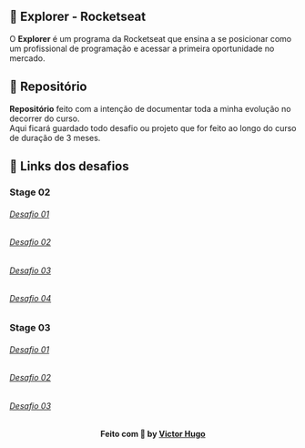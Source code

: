 ## 🔖 Explorer - Rocketseat

O <strong>Explorer</strong> é um programa da Rocketseat que ensina a se posicionar como um profissional de programação e acessar a primeira oportunidade no mercado.

## 🔗 Repositório

<strong>Repositório</strong> feito com a intenção de documentar toda a minha evolução no decorrer do curso. <br>
Aqui ficará guardado todo desafio ou projeto que for feito ao longo do curso de duração de 3 meses.

## 🔗 Links dos desafios

### Stage 02

<h6><a href="https://github.com/VictorHugoLessa/Explorer/tree/main/Stage02/Desafio01">Desafio 01</a></h6>
<h6><a href="https://github.com/VictorHugoLessa/Explorer/tree/main/Stage02/Desafio02">Desafio 02</a></h6>
<h6><a href="https://github.com/VictorHugoLessa/Explorer/tree/main/Stage02/Desafio03">Desafio 03</a></h6>
<h6><a href="https://github.com/VictorHugoLessa/Explorer/tree/main/Stage02/Desafio04">Desafio 04</a></h6>

### Stage 03

<h6><a href="https://github.com/VictorHugoLessa/Explorer/tree/main/Stage03/Desafio01">Desafio 01</a></h6>
<h6><a href="https://github.com/VictorHugoLessa/Explorer/tree/main/Stage03/Desafio02">Desafio 02</a></h6>
<h6><a href="https://github.com/VictorHugoLessa/Explorer/tree/main/Stage03/Desafio03">Desafio 03</a></h6>



##

<h4 align="center">
    Feito com 💜 by <a href="https://www.linkedin.com/in/victorhugolessa/" target="_blank">Victor Hugo</a>
</h4>
